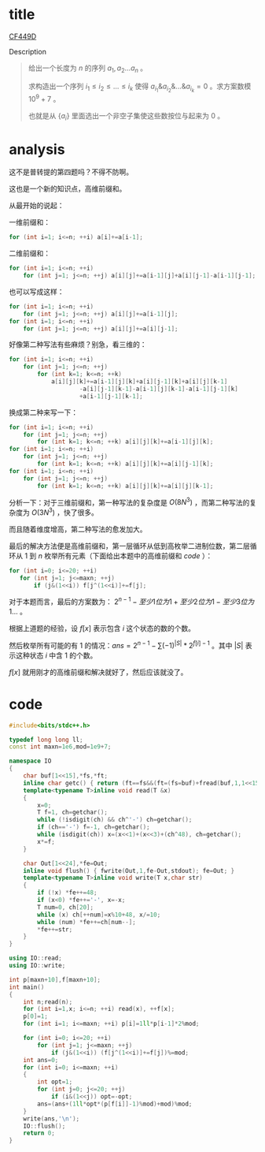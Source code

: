 # title

[CF449D](https://www.luogu.org/problem/CF449D)

Description

>给出一个长度为 $n$ 的序列 $a_1,a_2...a_n$ 。
>
>求构造出一个序列 $i_1 \le i_2 \le ... \le i_k$ 使得 $a_{i_1}\&a_{i_2}\&...\&a_{i_k}=0$ 。求方案数模 $10^9+7$ 。
>
>也就是从 $\{a_i\}$ 里面选出一个非空子集使这些数按位与起来为 $0$ 。

# analysis

这不是普转提的第四题吗？不得不防啊。

这也是一个新的知识点，高维前缀和。

从最开始的说起：

一维前缀和：

```cpp
for (int i=1; i<=n; ++i) a[i]+=a[i-1];
```

二维前缀和：

```cpp
for (int i=1; i<=n; ++i)
    for (int j=1; j<=n; ++j) a[i][j]+=a[i-1][j]+a[i][j-1]-a[i-1][j-1];
```

也可以写成这样：

```cpp
for (int i=1; i<=n; ++i)
    for (int j=1; j<=n; ++j) a[i][j]+=a[i-1][j];
for (int i=1; i<=n; ++i)
    for (int j=1; j<=n; ++j) a[i][j]+=a[i][j-1];
```

好像第二种写法有些麻烦？别急，看三维的：

```cpp
for (int i=1; i<=n; ++i)
    for (int j=1; j<=n; ++j)
        for (int k=1; k<=n; ++k)
            a[i][j][k]+=a[i-1][j][k]+a[i][j-1][k]+a[i][j][k-1]
        			-a[i][j-1][k-1]-a[i-1][j][k-1]-a[i-1][j-1][k]
        			+a[i-1][j-1][k-1];
```

换成第二种来写一下：

```cpp
for (int i=1; i<=n; ++i)
    for (int j=1; j<=n; ++j)
        for (int k=1; k<=n; ++k) a[i][j][k]+=a[i-1][j][k];
for (int i=1; i<=n; ++i)
    for (int j=1; j<=n; ++j)
        for (int k=1; k<=n; ++k) a[i][j][k]+=a[i][j-1][k];
for (int i=1; i<=n; ++i)
    for (int j=1; j<=n; ++j)
        for (int k=1; k<=n; ++k) a[i][j][k]+=a[i][j][k-1];
```

分析一下：对于三维前缀和，第一种写法的复杂度是 $O(8N^3)$ ，而第二种写法的复杂度为 $O(3N^3)$ ，快了很多。

而且随着维度增高，第二种写法的愈发加大。

最后的解决方法便是高维前缀和，第一层循环从低到高枚举二进制位数，第二层循环从 $1$ 到 $n$ 枚举所有元素（下面给出本题中的高维前缀和 $code$ ）：

 ```cpp
for (int i=0; i<=20; ++i)
	for (int j=1; j<=maxn; ++j)
		if (j&(1<<i)) f[j^(1<<i)]+=f[j];
 ```

对于本题而言，最后的方案数为： $2^{n-1}-至少1位为1+至少2位为1-至少3位为1...$ 。

根据上道题的经验，设 $f[x]$ 表示包含 $i$ 这个状态的数的个数。

然后枚举所有可能的有 $1$ 的情况：$ans=2^{n-1}-\sum(-1)^{|S|}*2^{f[i]-1}$ 。其中 $|S|$ 表示这种状态 $i$ 中含 $1$ 的个数。

$f[x]$ 就用刚才的高维前缀和解决就好了，然后应该就没了。

# code

```cpp
#include<bits/stdc++.h>

typedef long long ll;
const int maxn=1e6,mod=1e9+7;

namespace IO
{
	char buf[1<<15],*fs,*ft;
	inline char getc() { return (ft==fs&&(ft=(fs=buf)+fread(buf,1,1<<15,stdin),ft==fs))?0:*fs++; }
	template<typename T>inline void read(T &x)
	{
		x=0;
		T f=1, ch=getchar();
		while (!isdigit(ch) && ch^'-') ch=getchar();
		if (ch=='-') f=-1, ch=getchar();
		while (isdigit(ch)) x=(x<<1)+(x<<3)+(ch^48), ch=getchar();
		x*=f;
	}

	char Out[1<<24],*fe=Out;
	inline void flush() { fwrite(Out,1,fe-Out,stdout); fe=Out; }
	template<typename T>inline void write(T x,char str)
	{
		if (!x) *fe++=48;
		if (x<0) *fe++='-', x=-x;
		T num=0, ch[20];
		while (x) ch[++num]=x%10+48, x/=10;
		while (num) *fe++=ch[num--];
		*fe++=str;
	}
}

using IO::read;
using IO::write;

int p[maxn+10],f[maxn+10];
int main()
{
	int n;read(n);
	for (int i=1,x; i<=n; ++i) read(x), ++f[x];
	p[0]=1;
	for (int i=1; i<=maxn; ++i) p[i]=1ll*p[i-1]*2%mod;

	for (int i=0; i<=20; ++i)
		for (int j=1; j<=maxn; ++j)
			if (j&(1<<i)) (f[j^(1<<i)]+=f[j])%=mod;
	int ans=0;
	for (int i=0; i<=maxn; ++i)
	{
		int opt=1;
		for (int j=0; j<=20; ++j)
			if (i&(1<<j)) opt=-opt;
		ans=(ans+(1ll*opt*(p[f[i]]-1)%mod)+mod)%mod;
	}
	write(ans,'\n');
	IO::flush();
	return 0;
}
```

